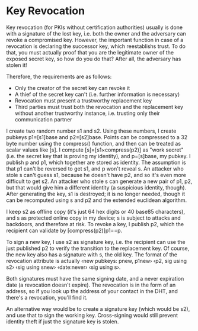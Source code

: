 # Key Revocation #

Key revocation (for PKIs without certification authorities) usually is done
with a signature of the lost key, i.e. both the owner and the adversary can
revoke a compromised key.  However, the important function in case of a
revocation is declaring the successor key, which reestablishs trust. To do
that, you must actually proof that you are the legitimate owner of the exposed
secret key, so how do you do that?  After all, the adversary has stolen
it!

Therefore, the requirements are as follows:

  + Only the creator of the secret key can revoke it
  + A thief of the secret key can't (i.e. further information is necessary)
  + Revocation must present a trustworthy replacement key
  + Third parties must trust both the revocation and the replacement key
    without another trustworthy instance, i.e. trusting only their communication
    partner

I create two random number s1 and s2.  Using these numbers, I create
pubkeys p1=[s1]base and p2=[s2]base.  Points can be compressed to a
32 byte number using the compress() function, and then can be treated
as scalar values like [s].  I compute [s]=[s1×compress(p2)] as "work
secret" (i.e. the secret key that is proving my identity), and
p=[s]base, my pubkey.  I publish p and p1, which together are stored
as identity.  The assumption is that p1 can't be reversed to get s1,
and p won't reveal s.  An attacker who stole s can't guess s1, because
he doesn't have p2, and so it's even more difficult to get s2.  An
attacker who stole s can generate a new pair of p1, p2, but that would
give him a different identity (a suspicious identity, though).  After
generating the key, s1 is destroyed; it is no longer needed, though it
can be recomputed using s and p2 and the extended euclidean algorithm.

I keep s2 as offline copy (it's just 64 hex digits or 40 base85
characters), and s as protected online copy in my device; s is subject
to attacks and backdoors, and therefore at risk.  To revoke a key, I
publish p2, which the recipient can validate by [compress(p2)]p1==p.

To sign a new key, I use s2 as signature key, i.e. the recipient can
use the just published p2 to verify the transition to the replacement
key.  Of course, the new key also has a signature with s, the old key.
The format of the revocation attribute is actually ‹new pubkeys: pnew,
p1new› ‹p2, sig using s2› ‹sig using snew› ‹date:never› ‹sig using s›.

Both signatures must have the same signing date, and a never expiration
date (a revocation doesn't expire).  The revocation is in the form of an
address, so if you look up the address of your contact in the DHT, and there's
a revocation, you'll find it.

An alternative way would be to create a signature key (which would be s2),
and use that to sign the working key.  Cross-signing would still prevent
identity theft if just the signature key is stolen.